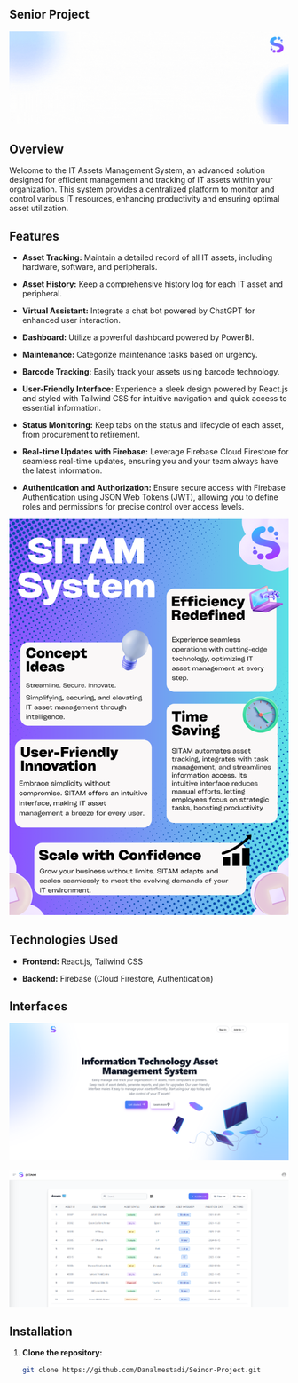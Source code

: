 ## Senior Project
![Header](images/Header.gif)

## Overview

Welcome to the IT Assets Management System, an advanced solution designed for efficient management and tracking of IT assets within your organization. This system provides a centralized platform to monitor and control various IT resources, enhancing productivity and ensuring optimal asset utilization.

## Features

- **Asset Tracking:** Maintain a detailed record of all IT assets, including hardware, software, and peripherals.

- **Asset History:** Keep a comprehensive history log for each IT asset and peripheral.

- **Virtual Assistant:** Integrate a chat bot powered by ChatGPT for enhanced user interaction.

- **Dashboard:** Utilize a powerful dashboard powered by PowerBI.

- **Maintenance:** Categorize maintenance tasks based on urgency.

- **Barcode Tracking:** Easily track your assets using barcode technology.

- **User-Friendly Interface:** Experience a sleek design powered by React.js and styled with Tailwind CSS for intuitive navigation and quick access to essential information.

- **Status Monitoring:** Keep tabs on the status and lifecycle of each asset, from procurement to retirement.

- **Real-time Updates with Firebase:** Leverage Firebase Cloud Firestore for seamless real-time updates, ensuring you and your team always have the latest information.

- **Authentication and Authorization:** Ensure secure access with Firebase Authentication using JSON Web Tokens (JWT), allowing you to define roles and permissions for precise control over access levels.

![Poster](images/SeniorProjectPoster.png)

## Technologies Used

- **Frontend:** React.js, Tailwind CSS

- **Backend:** Firebase (Cloud Firestore, Authentication)


## Interfaces

![Landing](images/Landing-Page.png)

![Home page (Admin)](images/Admin-homePage.png)

## Installation

1. **Clone the repository:**

   ```bash
   git clone https://github.com/Danalmestadi/Seinor-Project.git

